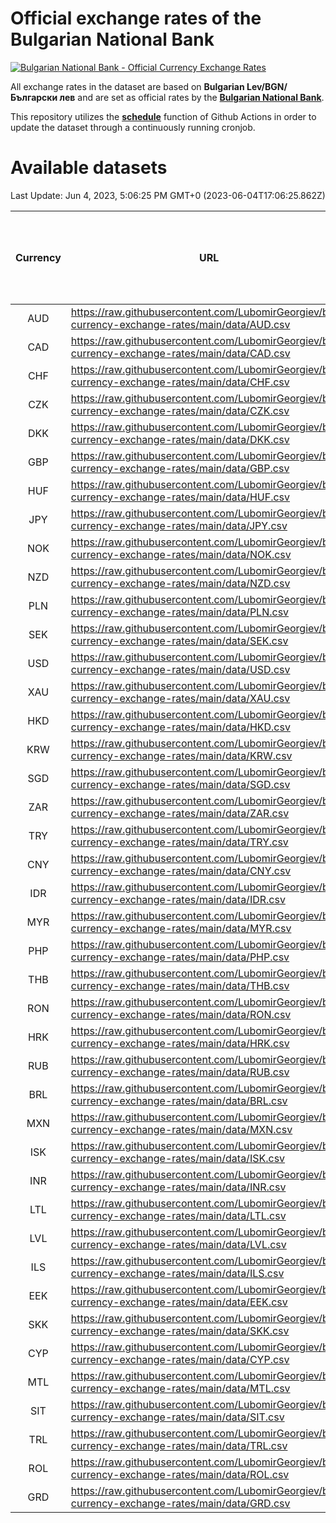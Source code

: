 # Official exchange rates of the Bulgarian National Bank

[![Bulgarian National Bank - Official Currency Exchange Rates](https://github.com/LubomirGeorgiev/bnb-currency-exchange-rates/actions/workflows/update-rates.yml/badge.svg?branch=main)](https://github.com/LubomirGeorgiev/bnb-currency-exchange-rates/actions/workflows/update-rates.yml)

All exchange rates in the dataset are based on **Bulgarian Lev/BGN/Български лев** and are set as official rates by the [**Bulgarian National Bank**](https://www.bnb.bg/Statistics/StExternalSector/StExchangeRates/StERForeignCurrencies/index.htm?toLang=_EN).

This repository utilizes the [**schedule**](https://docs.github.com/en/actions/reference/events-that-trigger-workflows) function of Github Actions in order to update the dataset through a continuously running cronjob.

# Available datasets

<!-- START LINKS (DO NOT EVER FU*ING DELETE THIS COMMENT FOR THE LOVE OF YOUR LIFE!!! IF YOU ARE CURIOS HOW IT WORKS, YOU CAN HAVE A LOOK AT ./src/updateReadme.ts) -->

Last Update: Jun 4, 2023, 5:06:25 PM GMT+0 (2023-06-04T17:06:25.862Z)

| Currency | URL                                                                                             | Number of records | Number of missing days that were filled in |
| :------: | ----------------------------------------------------------------------------------------------- | :---------------: | :----------------------------------------: |
|   AUD    | https://raw.githubusercontent.com/LubomirGeorgiev/bnb-currency-exchange-rates/main/data/AUD.csv |       8516        |                    2634                    |
|   CAD    | https://raw.githubusercontent.com/LubomirGeorgiev/bnb-currency-exchange-rates/main/data/CAD.csv |       8516        |                    2634                    |
|   CHF    | https://raw.githubusercontent.com/LubomirGeorgiev/bnb-currency-exchange-rates/main/data/CHF.csv |       8516        |                    2634                    |
|   CZK    | https://raw.githubusercontent.com/LubomirGeorgiev/bnb-currency-exchange-rates/main/data/CZK.csv |       8516        |                    2634                    |
|   DKK    | https://raw.githubusercontent.com/LubomirGeorgiev/bnb-currency-exchange-rates/main/data/DKK.csv |       8516        |                    2634                    |
|   GBP    | https://raw.githubusercontent.com/LubomirGeorgiev/bnb-currency-exchange-rates/main/data/GBP.csv |       8516        |                    2634                    |
|   HUF    | https://raw.githubusercontent.com/LubomirGeorgiev/bnb-currency-exchange-rates/main/data/HUF.csv |       8516        |                    2634                    |
|   JPY    | https://raw.githubusercontent.com/LubomirGeorgiev/bnb-currency-exchange-rates/main/data/JPY.csv |       8516        |                    2634                    |
|   NOK    | https://raw.githubusercontent.com/LubomirGeorgiev/bnb-currency-exchange-rates/main/data/NOK.csv |       8516        |                    2634                    |
|   NZD    | https://raw.githubusercontent.com/LubomirGeorgiev/bnb-currency-exchange-rates/main/data/NZD.csv |       8516        |                    2634                    |
|   PLN    | https://raw.githubusercontent.com/LubomirGeorgiev/bnb-currency-exchange-rates/main/data/PLN.csv |       8516        |                    2634                    |
|   SEK    | https://raw.githubusercontent.com/LubomirGeorgiev/bnb-currency-exchange-rates/main/data/SEK.csv |       8516        |                    2634                    |
|   USD    | https://raw.githubusercontent.com/LubomirGeorgiev/bnb-currency-exchange-rates/main/data/USD.csv |       8516        |                    2634                    |
|   XAU    | https://raw.githubusercontent.com/LubomirGeorgiev/bnb-currency-exchange-rates/main/data/XAU.csv |       8516        |                    2636                    |
|   HKD    | https://raw.githubusercontent.com/LubomirGeorgiev/bnb-currency-exchange-rates/main/data/HKD.csv |       8216        |                    2545                    |
|   KRW    | https://raw.githubusercontent.com/LubomirGeorgiev/bnb-currency-exchange-rates/main/data/KRW.csv |       8216        |                    2545                    |
|   SGD    | https://raw.githubusercontent.com/LubomirGeorgiev/bnb-currency-exchange-rates/main/data/SGD.csv |       8216        |                    2545                    |
|   ZAR    | https://raw.githubusercontent.com/LubomirGeorgiev/bnb-currency-exchange-rates/main/data/ZAR.csv |       8216        |                    2545                    |
|   TRY    | https://raw.githubusercontent.com/LubomirGeorgiev/bnb-currency-exchange-rates/main/data/TRY.csv |       6697        |                    2074                    |
|   CNY    | https://raw.githubusercontent.com/LubomirGeorgiev/bnb-currency-exchange-rates/main/data/CNY.csv |       6579        |                    2040                    |
|   IDR    | https://raw.githubusercontent.com/LubomirGeorgiev/bnb-currency-exchange-rates/main/data/IDR.csv |       6579        |                    2040                    |
|   MYR    | https://raw.githubusercontent.com/LubomirGeorgiev/bnb-currency-exchange-rates/main/data/MYR.csv |       6579        |                    2040                    |
|   PHP    | https://raw.githubusercontent.com/LubomirGeorgiev/bnb-currency-exchange-rates/main/data/PHP.csv |       6579        |                    2040                    |
|   THB    | https://raw.githubusercontent.com/LubomirGeorgiev/bnb-currency-exchange-rates/main/data/THB.csv |       6579        |                    2040                    |
|   RON    | https://raw.githubusercontent.com/LubomirGeorgiev/bnb-currency-exchange-rates/main/data/RON.csv |       6520        |                    2022                    |
|   HRK    | https://raw.githubusercontent.com/LubomirGeorgiev/bnb-currency-exchange-rates/main/data/HRK.csv |       6425        |                    1989                    |
|   RUB    | https://raw.githubusercontent.com/LubomirGeorgiev/bnb-currency-exchange-rates/main/data/RUB.csv |       6121        |                    1892                    |
|   BRL    | https://raw.githubusercontent.com/LubomirGeorgiev/bnb-currency-exchange-rates/main/data/BRL.csv |       5615        |                    1749                    |
|   MXN    | https://raw.githubusercontent.com/LubomirGeorgiev/bnb-currency-exchange-rates/main/data/MXN.csv |       5615        |                    1749                    |
|   ISK    | https://raw.githubusercontent.com/LubomirGeorgiev/bnb-currency-exchange-rates/main/data/ISK.csv |       5514        |                    1710                    |
|   INR    | https://raw.githubusercontent.com/LubomirGeorgiev/bnb-currency-exchange-rates/main/data/INR.csv |       5246        |                    1633                    |
|   LTL    | https://raw.githubusercontent.com/LubomirGeorgiev/bnb-currency-exchange-rates/main/data/LTL.csv |       5148        |                    1577                    |
|   LVL    | https://raw.githubusercontent.com/LubomirGeorgiev/bnb-currency-exchange-rates/main/data/LVL.csv |       4785        |                    1465                    |
|   ILS    | https://raw.githubusercontent.com/LubomirGeorgiev/bnb-currency-exchange-rates/main/data/ILS.csv |       4520        |                    1412                    |
|   EEK    | https://raw.githubusercontent.com/LubomirGeorgiev/bnb-currency-exchange-rates/main/data/EEK.csv |       3993        |                    1219                    |
|   SKK    | https://raw.githubusercontent.com/LubomirGeorgiev/bnb-currency-exchange-rates/main/data/SKK.csv |       2965        |                    907                     |
|   CYP    | https://raw.githubusercontent.com/LubomirGeorgiev/bnb-currency-exchange-rates/main/data/CYP.csv |       2897        |                    881                     |
|   MTL    | https://raw.githubusercontent.com/LubomirGeorgiev/bnb-currency-exchange-rates/main/data/MTL.csv |       2597        |                    792                     |
|   SIT    | https://raw.githubusercontent.com/LubomirGeorgiev/bnb-currency-exchange-rates/main/data/SIT.csv |       2539        |                    775                     |
|   TRL    | https://raw.githubusercontent.com/LubomirGeorgiev/bnb-currency-exchange-rates/main/data/TRL.csv |       1817        |                    558                     |
|   ROL    | https://raw.githubusercontent.com/LubomirGeorgiev/bnb-currency-exchange-rates/main/data/ROL.csv |       1696        |                    523                     |
|   GRD    | https://raw.githubusercontent.com/LubomirGeorgiev/bnb-currency-exchange-rates/main/data/GRD.csv |        359        |                    107                     |

<!-- END LINKS (DO NOT EVER FU*ING DELETE THIS COMMENT FOR THE LOVE OF YOUR LIFE!!! IF YOU ARE CURIOS HOW IT WORKS, YOU CAN HAVE A LOOK AT ./src/updateReadme.ts) -->
